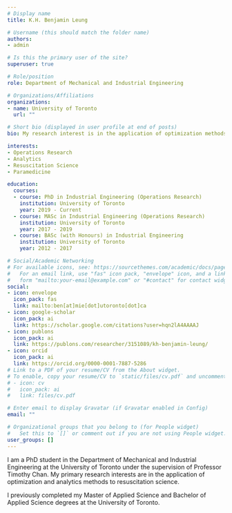 ```yaml
---
# Display name
title: K.H. Benjamin Leung

# Username (this should match the folder name)
authors:
- admin

# Is this the primary user of the site?
superuser: true

# Role/position
role: Department of Mechanical and Industrial Engineering

# Organizations/Affiliations
organizations:
- name: University of Toronto
  url: ""

# Short bio (displayed in user profile at end of posts)
bio: My research interest is in the application of optimization methods to prehospital medicine.

interests:
- Operations Research
- Analytics
- Resuscitation Science
- Paramedicine

education:
  courses:
  - course: PhD in Industrial Engineering (Operations Research)
    institution: University of Toronto
    year: 2019 - Current
  - course: MASc in Industrial Engineering (Operations Research)
    institution: University of Toronto
    year: 2017 - 2019
  - course: BASc (with Honours) in Industrial Engineering
    institution: University of Toronto
    year: 2012 - 2017

# Social/Academic Networking
# For available icons, see: https://sourcethemes.com/academic/docs/page-builder/#icons
#   For an email link, use "fas" icon pack, "envelope" icon, and a link in the
#   form "mailto:your-email@example.com" or "#contact" for contact widget.
social:
- icon: envelope
  icon_pack: fas
  link: mailto:ben[at]mie[dot]utoronto[dot]ca
- icon: google-scholar
  icon_pack: ai
  link: https://scholar.google.com/citations?user=hqn2lA4AAAAJ
- icon: publons
  icon_pack: ai
  link: https://publons.com/researcher/3151089/kh-benjamin-leung/
- icon: orcid
  icon_pack: ai
  link: https://orcid.org/0000-0001-7887-5286
# Link to a PDF of your resume/CV from the About widget.
# To enable, copy your resume/CV to `static/files/cv.pdf` and uncomment the lines below.
# - icon: cv
#   icon_pack: ai
#   link: files/cv.pdf

# Enter email to display Gravatar (if Gravatar enabled in Config)
email: ""

# Organizational groups that you belong to (for People widget)
#   Set this to `[]` or comment out if you are not using People widget.
user_groups: []
---
```


I am a PhD student in the Department of Mechanical and Industrial Engineering at the University of Toronto under the supervision of Professor Timothy Chan. My primary research interests are in the application of optimization and analytics methods to resuscitation science.

I previously completed my Master of Applied Science and Bachelor of Applied Science degrees at the University of Toronto.
